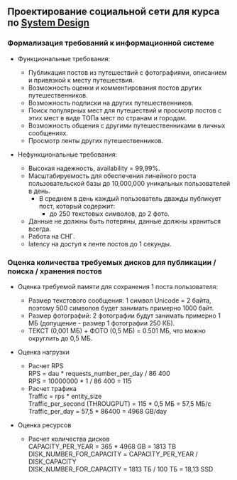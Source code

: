 ## Проектирование социальной сети для курса по [System Design](https://github.com/Balun-courses/system_design) 

### Формализация требований к информационной системе

- Функциональные требования:
  - Публикация постов из путешествий с фотографиями, описанием и привязкой к месту путешествия. 
  - Возможность оценки и комментирования постов других путешественников. 
  - Возможность подписки на других путешественников. 
  - Поиск популярных мест для путешествий и просмотр постов с этих мест в виде ТОПа мест по странам и городам. 
  - Возможность общения с другими путешественниками в личных сообщениях. 
  - Просмотр ленты других путешественников.


- Нефункциональные требования:
  - Высокая надежность, availability = 99,99%.
  - Масштабируемость для обеспечения линейного роста пользовательской базы до 10,000,000 уникальных пользователей в день.
    - В среднем в день каждый пользователь дважды публикует пост, который содержит:
      - до 250 текстовых символов, до 2 фото.
  - Данные не должны быть потеряны, данные должны храниться всегда.
  - Работа на СНГ.
  - latency на доступ к ленте постов до 1 секунды.

### Оценка количества требуемых дисков для публикации / поиска / хранения постов

- Оценка требуемой памяти для сохранения 1 поста пользователя: 
  + Размер текстового сообщения: 1 символ Unicode = 2 байта, поэтому 500 символов будет занимать примерно 1000 байт.
  + Размер фотографий: 2 фотографии будут занимать примерно 1 МБ (допущение - размер 1 фотографии 250 КБ).
  + ТЕКСТ (0,001 МБ) + ФОТО (0,5 МБ) = 0.501 МБ, что можно округлить до 0,5 МБ.

- Оценка нагрузки
  + Расчет RPS <br>
    RPS = dau * requests_number_per_day / 86 400 <br> 
    RPS = 10000000 * 1 / 86 400 = 115 <br>
  + Расчет трафика<br>
    Traffic = rps * entity_size<br>
    Traffic_per_second (THROUGPUT) = 115 * 0,5 МБ = 57,5 МБ/с<br>
    Traffic_per_day = 57,5 * 86400 = 4968 GB/day<br>
- Оценка ресурсов
  + Расчет количества дисков<br>
    СAPACITY_PER_YEAR = 365 * 4968 GB = 1813 TB<br>
    DISK_NUMBER_FOR_CAPACITY = СAPACITY_PER_YEAR / DISK_CAPACITY<br>
    DISK_NUMBER_FOR_CAPACITY = 1813 ТБ / 100 ТБ = 18,13 SSD<br>
    

